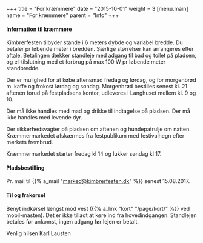 +++
title = "For kræmmere"
date = "2015-10-01"
weight = 3
[menu.main]
name = "For kræmmere"
parent = "Info"
+++

#### Information til kræmmere

Kimbrerfesten tilbyder stande i 6 meters dybde og variabel bredde. Du betaler pr løbende meter i bredden. Særlige størrelser kan arrangeres efter aftale. Betalingen dækker standleje med adgang til bad og toilet på pladsen, og el-tilslutning med et forbrug på max 100 W pr løbende meter standbredde.

Der er mulighed for at købe aftensmad fredag og lørdag, og for morgenbrød m. kaffe og frokost lørdag og søndag. Morgenbrød bestilles senest kl. 21 aftenen forud på festpladsens kontor, udleveres i Langhuset mellem kl. 9 og 10. 

Der må ikke handles med mad og drikke til indtagelse på pladsen. Der må ikke handles med levende dyr.

Der sikkerhedsvagter på pladsen om aftenen og hundepatrulje om natten. Kræmmermarkedet afskærmes fra festpublikum med festivalhegn efter mørkets frembrud.

Kræmmermarkedet starter fredag kl 14 og lukker søndag kl 17.

#### Pladsbestilling

Pr. mail til {{% a_mail "marked@kimbrerfesten.dk" %}}  senest 15.08.2017.

#### Til og frakørsel

Benyt indkørsel længst mod vest ({{% a_link "kort" "/page/kort/" %}} ved mobil-masten). Det er ikke tilladt at køre ind fra hovedindgangen.
Standlejen betales før ankomst, ingen adgang før lejen er betalt.

Venlig hilsen
Karl Lausten